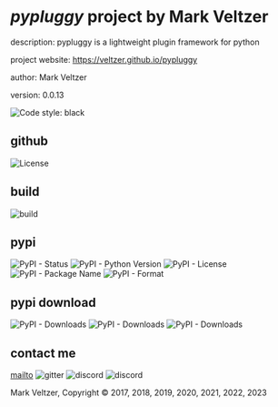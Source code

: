 # *pypluggy* project by Mark Veltzer

description: pypluggy is a lightweight plugin framework for python

project website: https://veltzer.github.io/pypluggy

author: Mark Veltzer

version: 0.0.13

![Code style: black](https://img.shields.io/badge/code%20style-black-000000.svg)

## github

![License](https://img.shields.io/github/license/veltzer/pytconf)

## build

![build](https://github.com/veltzer/pypluggy/workflows/build/badge.svg)

## pypi

![PyPI - Status](https://img.shields.io/pypi/status/pypluggy)
![PyPI - Python Version](https://img.shields.io/pypi/pyversions/pypluggy)
![PyPI - License](https://img.shields.io/pypi/l/pypluggy)
![PyPI - Package Name](https://img.shields.io/pypi/v/pypluggy)
![PyPI - Format](https://img.shields.io/pypi/format/pypluggy)

## pypi download

![PyPI - Downloads](https://img.shields.io/pypi/dd/pypluggy)
![PyPI - Downloads](https://img.shields.io/pypi/dw/pypluggy)
![PyPI - Downloads](https://img.shields.io/pypi/dm/pypluggy)



## contact me
[mailto](mailto:mark.veltzer@gmail.com)
![gitter](https://img.shields.io/gitter/room/veltzer/mark.veltzer)
![discord](https://img.shields.io/discord/719336281624281119)
![discord](https://img.shields.io/discord/719336282194444302)

Mark Veltzer, Copyright © 2017, 2018, 2019, 2020, 2021, 2022, 2023
